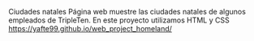 Ciudades natales
Página web muestre las ciudades natales de algunos empleados de TripleTen.
En este proyecto utilizamos HTML y CSS
https://yafte99.github.io/web_project_homeland/
